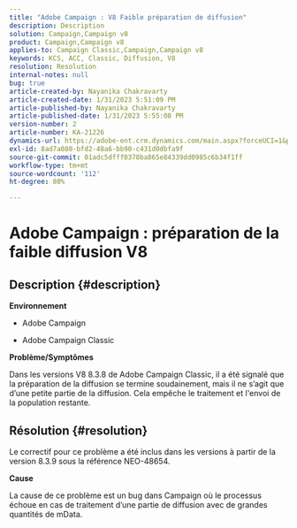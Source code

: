 ```yaml
---
title: "Adobe Campaign : V8 Faible préparation de diffusion"
description: Description
solution: Campaign,Campaign v8
product: Campaign,Campaign v8
applies-to: Campaign Classic,Campaign,Campaign v8
keywords: KCS, ACC, Classic, Diffusion, V8
resolution: Resolution
internal-notes: null
bug: true
article-created-by: Nayanika Chakravarty
article-created-date: 1/31/2023 5:51:09 PM
article-published-by: Nayanika Chakravarty
article-published-date: 1/31/2023 5:55:08 PM
version-number: 2
article-number: KA-21226
dynamics-url: https://adobe-ent.crm.dynamics.com/main.aspx?forceUCI=1&pagetype=entityrecord&etn=knowledgearticle&id=c103bed5-8fa1-ed11-aad1-6045bd0063aa
exl-id: 8ad7a080-bfd2-48a6-bb90-c431d0dbfa9f
source-git-commit: 01adc5dfff0378ba865e84339dd0985c6b34f1ff
workflow-type: tm+mt
source-wordcount: '112'
ht-degree: 80%

---
```


# Adobe Campaign : préparation de la faible diffusion V8

## Description {#description}


<b>Environnement</b>

- Adobe Campaign

- Adobe Campaign Classic

<b>Problème/Symptômes</b>

Dans les versions V8 8.3.8 de Adobe Campaign Classic, il a été signalé que la préparation de la diffusion se termine soudainement, mais il ne s’agit que d’une petite partie de la diffusion. Cela empêche le traitement et l&#39;envoi de la population restante.


## Résolution {#resolution}


Le correctif pour ce problème a été inclus dans les versions à partir de la version 8.3.9 sous la référence NEO-48654.

<b>Cause</b>

La cause de ce problème est un bug dans Campaign où le processus échoue en cas de traitement d’une partie de diffusion avec de grandes quantités de mData.
